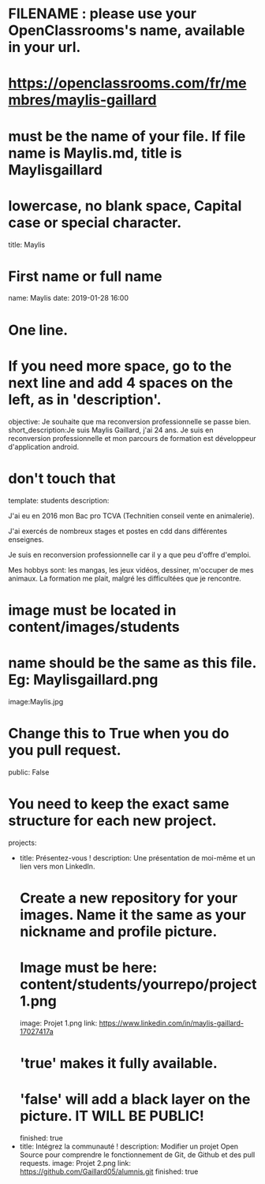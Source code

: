 # FILENAME : please use your OpenClassrooms's name, available in your url.
# https://openclassrooms.com/fr/membres/maylis-gaillard
# must be the name of your file. If file name is Maylis.md, title is Maylisgaillard
# lowercase, no blank space, Capital case or special character.
title: Maylis

# First name or full name
name: Maylis
date: 2019-01-28 16:00

# One line.
# If you need more space, go to the next line and add 4 spaces on the left, as in 'description'.
objective: Je souhaite que ma reconversion professionnelle se passe bien.
short_description:Je suis Maylis Gaillard, j'ai 24 ans. Je suis en reconversion professionnelle et mon parcours de formation est développeur d'application android.

# don't touch that
template: students
description:

J'ai eu en 2016 mon Bac pro TCVA (Technitien conseil vente en animalerie).

J'ai exercés de nombreux stages et postes en cdd dans différentes enseignes.

Je suis en reconversion professionnelle car il y a que peu d'offre d'emploi.

Mes hobbys sont:  les mangas, les jeux vidéos, dessiner, m'occuper de mes animaux.
La formation me plait, malgré les difficultées que je rencontre.

# image must be located in content/images/students
# name should be the same as this file. Eg: Maylisgaillard.png
image:Maylis.jpg

# Change this to True when you do you pull request.
public: False

# You need to keep the exact same structure for each new project.
projects:
  - title: Présentez-vous !
    description: Une présentation de moi-même et un lien vers mon LinkedIn.
    # Create a new repository for your images. Name it the same as your nickname and profile picture.
    # Image must be here: content/students/yourrepo/project1.png
    image: Projet 1.png
    link: https://www.linkedin.com/in/maylis-gaillard-17027417a
    # 'true' makes it fully available.
    # 'false' will add a black layer on the picture. IT WILL BE PUBLIC!
    finished: true
  - title: Intégrez la communauté !
    description: Modifier un projet Open Source pour comprendre le fonctionnement de Git, de Github et des pull requests.
    image: Projet 2.png
    link: https://github.com/Gaillard05/alumnis.git
    finished: true
